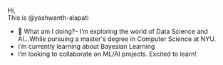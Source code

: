 Hi,<br> This is @yashwanth-alapati
- 👀 What am I doing?- I’m exploring the world of Data Science and AI...While pursuing a master's degree in Computer Science at NYU.
- I’m currently learning about Bayesian Learning
- I’m looking to collaborate on ML/AI projects. Excited to learn!

